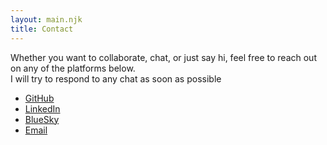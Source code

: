 ```yaml
---
layout: main.njk
title: Contact
---
```


<p>Whether you want to collaborate, chat, or just say hi, feel free to reach out on any of the platforms below. <br>I will try to respond to any chat as soon as possible</p>
<section class="connect-section">
      <div class="contact-card">
        <ul class="contact-list">
          <li><a href="https://github.com/akashic101/" class="hidden-link"><i class="fa-brands fa-github size-1"></i>GitHub</a></li>
          <li><a href="www.linkedin.com/in/david-leander-moll" class="hidden-link"><i class="fa-brands fa-linkedin size-1"></i>LinkedIn</a></li>
          <li><a href="https://bsky.app/profile/davidmoll.net" class="hidden-link"><i class="fa-brands fa-bluesky size-1"></i>BlueSky</a></li>
          <li><a href="mailto:contact@davidmoll.net" class="hidden-link"><i class="fa-solid fa-envelope size-1"></i>Email</a></li>
        </ul>
      </div>
    </section>
